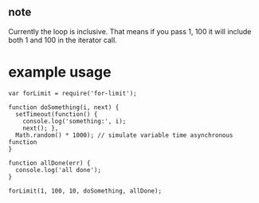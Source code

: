 ## note ##
Currently the loop is inclusive. That means if you pass 1, 100 it will include both 1 and 100 in the iterator call.

# example usage #
    var forLimit = require('for-limit');

    function doSomething(i, next) {
      setTimeout(function() { 
      	console.log('something:', i); 
      	next(); }, 
      Math.random() * 1000); // simulate variable time asynchronous function
    }

    function allDone(err) {
      console.log('all done');
    }

    forLimit(1, 100, 10, doSomething, allDone);

